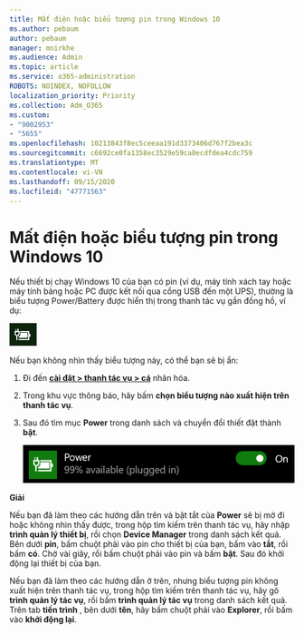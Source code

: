 ```yaml
---
title: Mất điện hoặc biểu tượng pin trong Windows 10
ms.author: pebaum
author: pebaum
manager: mnirkhe
ms.audience: Admin
ms.topic: article
ms.service: o365-administration
ROBOTS: NOINDEX, NOFOLLOW
localization_priority: Priority
ms.collection: Adm_O365
ms.custom:
- "9002953"
- "5655"
ms.openlocfilehash: 10213843f8ec5ceeaa191d3373406d767f2bea3c
ms.sourcegitcommit: c6692ce0fa1358ec3529e59ca0ecdfdea4cdc759
ms.translationtype: MT
ms.contentlocale: vi-VN
ms.lasthandoff: 09/15/2020
ms.locfileid: "47771563"
---
```

# <a name="power-or-battery-icon-missing-in-windows-10"></a>Mất điện hoặc biểu tượng pin trong Windows 10

Nếu thiết bị chạy Windows 10 của bạn có pin (ví dụ, máy tính xách tay hoặc máy tính bảng hoặc PC được kết nối qua cổng USB đến một UPS), thường là biểu tượng Power/Battery được hiển thị trong thanh tác vụ gần đồng hồ, ví dụ:

![Biểu tượng pin](media/battery-icon.png)

Nếu bạn không nhìn thấy biểu tượng này, có thể bạn sẽ bị ẩn:

1. Đi đến **[cài đặt > thanh tác vụ > cá](ms-settings:taskbar?activationSource=GetHelp)** nhân hóa.

2. Trong khu vực thông báo, hãy bấm **chọn biểu tượng nào xuất hiện trên thanh tác vụ**.

3. Sau đó tìm mục **Power** trong danh sách và chuyển đổi thiết đặt thành **bật**.

    ![Hiển thị biểu tượng Power trong thanh tác vụ](media/power-icon-on.png)

**Giải**

Nếu bạn đã làm theo các hướng dẫn trên và bật tắt của **Power** sẽ bị mờ đi hoặc không nhìn thấy được, trong hộp tìm kiếm trên thanh tác vụ, hãy nhập **trình quản lý thiết bị**, rồi chọn **Device Manager** trong danh sách kết quả. Bên dưới **pin**, bấm chuột phải vào pin cho thiết bị của bạn, bấm vào **tắt**, rồi bấm **có**. Chờ vài giây, rồi bấm chuột phải vào pin và bấm **bật**. Sau đó khởi động lại thiết bị của bạn.

Nếu bạn đã làm theo các hướng dẫn ở trên, nhưng biểu tượng pin không xuất hiện trên thanh tác vụ, trong hộp tìm kiếm trên thanh tác vụ, hãy gõ **trình quản lý tác vụ**, rồi bấm **trình quản lý tác vụ** trong danh sách kết quả. Trên tab **tiến trình** , bên dưới **tên**, hãy bấm chuột phải vào **Explorer**, rồi bấm vào **khởi động lại**.
